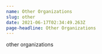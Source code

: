 ```yaml
---
name: Other Organizations
slug: other
date: 2021-06-17T02:34:49.263Z
page-headline: Other Organizations
---
```

other organizations